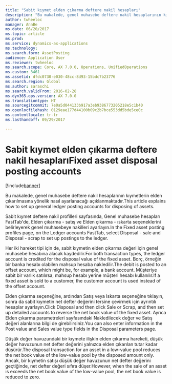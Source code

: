 ```yaml
---
title: "Sabit kıymet elden çıkarma deftere nakil hesapları"
description: "Bu makalede, genel muhasebe deftere nakil hesaplarının kıymetlerin elden çıkarılmasına yönelik nasıl ayarlanacağı açıklanmaktadır."
author: twheeloc
manager: AnnBe
ms.date: 06/20/2017
ms.topic: article
ms.prod: 
ms.service: dynamics-ax-applications
ms.technology: 
ms.search.form: AssetPosting
audience: Application User
ms.reviewer: twheeloc
ms.search.scope: Core, AX 7.0.0, Operations, UnifiedOperations
ms.custom: 3461
ms.assetid: dfdc0730-e030-48cc-8d93-15bdc7b23776
ms.search.region: Global
ms.author: saraschi
ms.search.validFrom: 2016-02-28
ms.dyn365.ops.version: AX 7.0.0
ms.translationtype: HT
ms.sourcegitcommit: 7e0a5d044133b917a3eb9386773205218e5c1b40
ms.openlocfilehash: 0129eae177d44100b09c2b7bce553dd5bde5ce0c
ms.contentlocale: tr-tr
ms.lasthandoff: 09/29/2017

---
```


# <a name="fixed-asset-disposal-posting-accounts"></a><span data-ttu-id="806fd-103">Sabit kıymet elden çıkarma deftere nakil hesapları</span><span class="sxs-lookup"><span data-stu-id="806fd-103">Fixed asset disposal posting accounts</span></span>

[!include[banner](../includes/banner.md)]


<span data-ttu-id="806fd-104">Bu makalede, genel muhasebe deftere nakil hesaplarının kıymetlerin elden çıkarılmasına yönelik nasıl ayarlanacağı açıklanmaktadır.</span><span class="sxs-lookup"><span data-stu-id="806fd-104">This article explains how to set up general ledger posting accounts for disposing of assets.</span></span>

<span data-ttu-id="806fd-105">Sabit kıymet deftere nakil profilleri sayfasında, Genel muhasebe hesapları FastTab'de, Elden çıkarma - satış ve Elden çıkarma - ıskarta seçeneklerini belirleyerek genel muhasebeye nakilleri ayarlayın.</span><span class="sxs-lookup"><span data-stu-id="806fd-105">In the Fixed asset posting profiles page, on the Ledger accounts FastTab, select Disposal - sale and Disposal - scrap to set up postings to the ledger.</span></span>

<span data-ttu-id="806fd-106">Her iki hareket tipi için de, sabit kıymetin elden çıkarma değeri için genel muhasebe hesabına alacak kaydedilir.</span><span class="sxs-lookup"><span data-stu-id="806fd-106">For both transaction types, the ledger account is credited for the disposal value of the fixed asset.</span></span> <span data-ttu-id="806fd-107">Borç, örneğin bir banka hesabı olabilen mahsup hesaba nakledilir.</span><span class="sxs-lookup"><span data-stu-id="806fd-107">The debit is posted to an offset account, which might be, for example, a bank account.</span></span> <span data-ttu-id="806fd-108">Müşteriye sabit bir varlık satılırsa, mahsup hesabı yerine müşteri hesabı kullanılır.</span><span class="sxs-lookup"><span data-stu-id="806fd-108">If a fixed asset is sold to a customer, the customer account is used instead of the offset account.</span></span>

<span data-ttu-id="806fd-109">Elden çıkarma seçeneğine, ardından Satış veya Iskarta seçeneğine tıklayın, sonra da sabit kıymetin net defter değerini tersine çevirmek için ayrıntılı hesaplar ayarlayın.</span><span class="sxs-lookup"><span data-stu-id="806fd-109">Click Disposal and then click Sale or Scrap, and then set up detailed accounts to reverse the net book value of the fixed asset.</span></span> <span data-ttu-id="806fd-110">Ayrıca Elden çıkarma parametreleri sayfasındaki Nakledilecek değer ve Satış değeri alanlarına bilgi de girebilirsiniz.</span><span class="sxs-lookup"><span data-stu-id="806fd-110">You can also enter information in the Post value and Sales value type fields in the Disposal parameters page.</span></span> 

<span data-ttu-id="806fd-111">Düşük değer havuzundaki bir kıymete ilişkin elden çıkarma hareketi, düşük değer havuzunun net defter değerini yalnızca elden çıkarılan tutar kadar düşürür.</span><span class="sxs-lookup"><span data-stu-id="806fd-111">The disposal transaction for an asset in a low-value pool reduces the net book value of the low-value pool by the disposed amount only.</span></span> <span data-ttu-id="806fd-112">Ancak, bir kıymetin satışı düşük değer havuzunun net defter değerini geçtiğinde, net defter değeri sıfıra düşer.</span><span class="sxs-lookup"><span data-stu-id="806fd-112">However, when the sale of an asset is exceeds the net book value of the low-value pool, the net book value is reduced to zero.</span></span>






